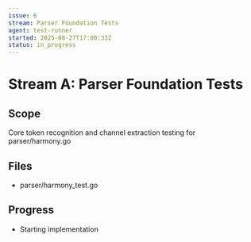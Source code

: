```yaml
---
issue: 6
stream: Parser Foundation Tests
agent: test-runner
started: 2025-08-27T17:00:33Z
status: in_progress
---
```


# Stream A: Parser Foundation Tests

## Scope
Core token recognition and channel extraction testing for parser/harmony.go

## Files
- parser/harmony_test.go

## Progress
- Starting implementation